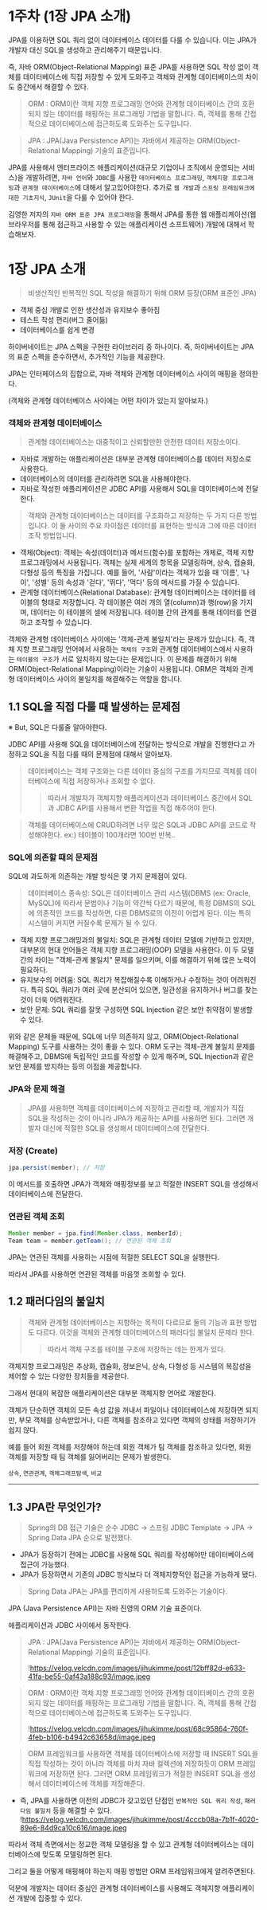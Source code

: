 # 1주차 (1장 JPA 소개)

JPA를 이용하면 SQL 쿼리 없이 데이터베이스 데이터를 다룰 수 있습니다. 이는 JPA가 개발자 대신 SQL을 생성하고 관리해주기 때문입니다.

즉, 자바 ORM(Object-Relational Mapping) 표준 JPA를 사용하면 SQL 작성 없이 객체를 데이터베이스에 직접 저장할 수 있게 도와주고 객체와 관계형 데이터베이스의 차이도 중간에서 해결할 수 있다.

> ORM : ORM이란 객체 지향 프로그래밍 언어와 관계형 데이터베이스 간의 호환되지 않는 데이터를 매핑하는 프로그래밍 기법을 말합니다. 즉, 객체를 통해 간접적으로 데이터베이스에 접근하도록 도와주는 도구입니다.

> JPA : JPA(Java Persistence API)는 자바에서 제공하는 ORM(Object-Relational Mapping) 기술의 표준입니다.

JPA를 사용해서 엔터프라이즈 애플리케이션(대규모 기업이나 조직에서 운영되는 서비스)을 개발하려면, `자바 언어`와 `JDBC`를 사용한 `데이터베이스 프로그래밍`, `객체지향 프로그래밍`과 `관계형 데이터베이스`에 대해서 알고있어야한다. 추가로 `웹 개발`과 `스프링 프레임워크에 대한 기초지식`, `JUnit`을 다룰 수 있어야 한다.

김영한 저자의 `자바 ORM 표준 JPA 프로그래밍`을 통해서 JPA를 통한 웹 애플리케이션(웹 브라우저를 통해 접근하고 사용할 수 있는 애플리케이션 소프트웨어) 개발에 대해서 학습해보자.

# 1장 JPA 소개

> 비생산적인 반복적인 SQL 작성을 해결하기 위해 ORM 등장(ORM 표준인 JPA)

- 객체 중심 개발로 인한 생산성과 유지보수 좋아짐
- 테스트 작성 편리(버그 줄어듦)
- 데이터베이스를 쉽게 변경

하이버네이트는 JPA 스펙을 구현한 라이브러리 중 하나이다. 즉, 하이버네이트는 JPA의 표준 스펙을 준수하면서, 추가적인 기능을 제공한다.

JPA는 인터페이스의 집합으로, 자바 객체와 관계형 데이터베이스 사이의 매핑을 정의한다.

(객체와 관계형 데이터베이스 사이에는 어떤 차이가 있는지 알아보자.)

### 객체와 관계형 데이터베이스

> 관계형 데이터베이스는 대중적이고 신뢰할만한 안전한 데이터 저장소이다.

- 자바로 개발하는 애플리케이션은 대부분 관계형 데이터베이스를 데이터 저장소로 사용한다.
- 데이터베이스의 데이터를 관리하려면 SQL을 사용해야한다.
- 자바로 작성한 애플리케이션은 JDBC API를 사용해서 SQL을 데이터베이스에 전달한다.

> 객체와 관계형 데이터베이스는 데이터를 구조화하고 저장하는 두 가지 다른 방법입니다. 이 둘 사이의 주요 차이점은 데이터를 표현하는 방식과 그에 따른 데이터 조작 방법입니다.

- 객체(Object): 객체는 속성(데이터)과 메서드(함수)를 포함하는 개체로, 객체 지향 프로그래밍에서 사용됩니다. 객체는 실제 세계의 항목을 모델링하며, 상속, 캡슐화, 다형성 등의 특징을 가집니다. 예를 들어, '사람'이라는 객체가 있을 때 '이름', '나이', '성별' 등의 속성과 '걷다', '뛰다', '먹다' 등의 메서드를 가질 수 있습니다.
- 관계형 데이터베이스(Relational Database): 관계형 데이터베이스는 데이터를 테이블의 형태로 저장합니다. 각 테이블은 여러 개의 열(column)과 행(row)을 가지며, 데이터는 이 테이블의 셀에 저장됩니다. 테이블 간의 관계를 통해 데이터를 연결하고 조작할 수 있습니다.

>

객체와 관계형 데이터베이스 사이에는 '객체-관계 불일치'라는 문제가 있습니다. 즉, 객체 지향 프로그래밍 언어에서 사용하는 `객체의 구조`와 관계형 데이터베이스에서 사용하는 `테이블의 구조`가 서로 일치하지 않는다는 문제입니다. 이 문제를 해결하기 위해 ORM(Object-Relational Mapping)이라는 기술이 사용됩니다. ORM은 객체와 관계형 데이터베이스 사이의 불일치를 해결해주는 역할을 합니다.

## 1.1 SQL을 직접 다룰 때 발생하는 문제점

※ But, SQL은 다룰줄 알아야한다.

JDBC API를 사용해 SQL을 데이터베이스에 전달하는 방식으로 개발을 진행한다고 가정하고 SQL을 직접 다룰 때의 문제점에 대해서 알아보자.

> 데이터베이스는 객체 구조와는 다른 데이터 중심의 구조를 가지므로 객체를 데이터베이스에 직접 저장하거나 조회할 수 없다.
>
> > 따라서 개발자가 객체지향 애플리케이션과 데이터베이스 중간에서 SQL과 JDBC API를 사용해서 변환 작업을 직접 해주어야 한다.

> 객체를 데이터베이스에 CRUD하려면 너무 많은 SQL과 JDBC API를 코드로 작성해야한다. ex:) 테이블이 100개라면 100번 반복..

### SQL에 의존할 때의 문제점

SQL에 과도하게 의존하는 개발 방식은 몇 가지 문제점이 있다.

> 데이터베이스 종속성: SQL은 데이터베이스 관리 시스템(DBMS (ex: Oracle, MySQL)에 따라서 문법이나 기능이 약간씩 다르기 때문에, 특정 DBMS의 SQL에 의존적인 코드를 작성하면, 다른 DBMS로의 이전이 어렵게 된다. 이는 특히 시스템이 커지면 커질수록 문제가 될 수 있다.

- 객체 지향 프로그래밍과의 불일치: SQL은 관계형 데이터 모델에 기반하고 있지만, 대부분의 현대 언어들은 객체 지향 프로그래밍(OOP) 모델을 사용한다. 이 두 모델 간의 차이는 "객체-관계 불일치" 문제를 일으키며, 이를 해결하기 위해 많은 노력이 필요하다.
- 유지보수의 어려움: SQL 쿼리가 복잡해질수록 이해하거나 수정하는 것이 어려워진다. 특히 SQL 쿼리가 여러 곳에 분산되어 있으면, 일관성을 유지하거나 버그를 찾는 것이 더욱 어려워진다.
- 보안 문제: SQL 쿼리를 잘못 구성하면 SQL Injection 같은 보안 취약점이 발생할 수 있다.

위와 같은 문제들 때문에, SQL에 너무 의존하지 않고, ORM(Object-Relational Mapping) 도구를 사용하는 것이 좋을 수 있다. ORM 도구는 객체-관계 불일치 문제를 해결해주고, DBMS에 독립적인 코드를 작성할 수 있게 해주며, SQL Injection과 같은 보안 문제를 방지하는 등의 이점을 제공합니다.

### JPA와 문제 해결

> JPA를 사용하면 객체를 데이터베이스에 저장하고 관리할 때, 개발자가 직접 SQL을 작성하는 것이 아니라 JPA가 제공하는 API를 사용하면 된다.
> 그러면 개발자 대신에 적절한 SQL을 생성해서 데이터베이스에 전달한다.

### 저장 (Create)

```java
jpa.persist(member); // 저장

```

이 메서드를 호출하면 JPA가 객체와 매핑정보를 보고 적절한 INSERT SQL을 생성해서 데이터베이스에 전달한다.

### 연관된 객체 조회

```java
Member member = jpa.find(Member.class, memberId);
Team team = member.getTeam(); // 연관된 객체 조회

```

JPA는 연관된 객체를 사용하는 시점에 적절한 SELECT SQL을 실행한다.

따라서 JPA를 사용하면 연관된 객체를 마음껏 조회할 수 있다.

## 1.2 패러다임의 불일치

> 객체와 관계형 데이터베이스는 지향하는 목적이 다르므로 둘의 기능과 표현 방법도 다르다. 이것을 객체와 관계형 데이터베이스의 패러다임 불일치 문제라 한다.
>
> > 따라서 객체 구조를 테이블 구조에 저장하는 데는 한계가 있다.

객체지향 프로그래밍은 추상화, 캡슐화, 정보은닉, 상속, 다형성 등 시스템의 복잡성을 제어할 수 있는 다양한 장치들을 제공한다.

그래서 현대의 복잡한 애플리케이션은 대부분 객체지향 언어로 개발한다.

객체가 단순하면 객체의 모든 속성 값을 꺼내서 파일이나 데이터베이스에 저장하면 되지만, 부모 객체를 상속받았거나, 다른 객체를 참조하고 있다면 객체의 상태를 저장하기가 쉽지 않다.

예를 들어 회원 객체를 저장해야 하는데 회원 객체가 팀 객체를 참조하고 있다면, 회원 객체를 저장할 때 팀 객체를 잃어버리는 문제가 발생한다.

`상속`, `연관관계`, `객체그래프탐색`, `비교`

---

## 1.3 JPA란 무엇인가?

> Spring의 DB 접근 기술은 순수 JDBC -> 스프링 JDBC Template -> JPA -> Spring Data JPA 순으로 발전했다.

- JPA가 등장하기 전에는 JDBC를 사용해 SQL 쿼리를 작성해야만 데이터베이스에 접근이 가능했다.
- JPA가 등장하면서 기존의 JDBC 방식보다 더 객체지향적인 접근을 가능하게 됐다.

> Spring Data JPA는 JPA를 편리하게 사용하도록 도와주는 기술이다.

JPA (Java Persistence API)는 자바 진영의 ORM 기술 표준이다.

애플리케이션과 JDBC 사이에서 동작한다.

> JPA : JPA(Java Persistence API)는 자바에서 제공하는 ORM(Object-Relational Mapping) 기술의 표준입니다.
>
> !https://velog.velcdn.com/images/jihukimme/post/12bff82d-e633-41fa-be55-0af43a188c93/image.jpeg

> ORM : ORM이란 객체 지향 프로그래밍 언어와 관계형 데이터베이스 간의 호환되지 않는 데이터를 매핑하는 프로그래밍 기법을 말합니다. 즉, 객체를 통해 간접적으로 데이터베이스에 접근하도록 도와주는 도구입니다.
>
> !https://velog.velcdn.com/images/jihukimme/post/68c95864-760f-4feb-b106-b4942c63658d/image.jpeg

> ORM 프레임워크를 사용하면 객체를 데이터베이스에 저장할 때 INSERT SQL을 직접 작성하는 것이 아니라 객체를 마치 자바 컬렉션에 저장하듯이 ORM 프레임워크에 저장하면 된다.
> 그러면 ORM 프레임워크가 적절한 INSERT SQL을 생성해서 데이터베이스에 객체를 저장해준다.

- 즉, JPA를 사용하면 이전의 JDBC가 갖고있던 단점인 `반복적인 SQL 쿼리 작성`, `패러다임 불일치` 등을 해결할 수 있다.
  !https://velog.velcdn.com/images/jihukimme/post/4cccb08a-7b1f-4020-89e6-84d9ca10c616/image.jpeg

따라서 객체 측면에서는 정교한 객체 모델링을 할 수 있고 관계형 데이터베이스는 데이터베이스에 맞도록 모델링하면 된다.

그리고 둘을 어떻게 매핑해야 하는지 매핑 방법만 ORM 프레임워크에게 알려주면된다.

덕분에 개발자는 데이터 중심인 관계형 데이터베이스를 사용해도 객체지향 애플리케이션 개발에 집중할 수 있다.
